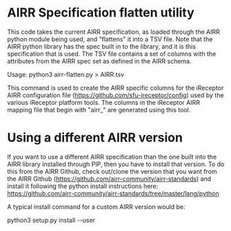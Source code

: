 # AIRR Specification flatten utility

This code takes the current AIRR specification, as loaded through the AIRR
python module being used, and "flattens" it into a TSV file. Note that the
AIRR python library has the spec built in to the library, and it is this
specification that is used. The TSV file
contains a set of columns with the attributes from the AIRR spec set as 
defined in the AIRR schema.

Usage: python3 airr-flatten.py > AIRR.tsv

This command is used to create the AIRR specific columns for the iReceptor AIRR
configuration file (https://github.com/sfu-ireceptor/config) used by the
various iReceptor platform tools. The columns in the iReceptor AIRR mapping
file that begin with "airr_" are generated using this tool.

# Using a different AIRR version

If you want to use a different AIRR specification than the one built into the AIRR
library installed through PIP, then you have to install that version. To do this from
the AIRR Github, check out/clone the version that you want from the AIRR Github
(https://github.com/airr-community/airr-standards) and install it following the
python install instructions here: 
https://github.com/airr-community/airr-standards/tree/master/lang/python

A typical install command for a custom AIRR version would be:

python3 setup.py install --user


